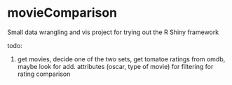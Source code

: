 # movieComparison
Small data wrangling and vis project for trying out the R Shiny framework 

todo:
1. get movies, decide one of the two sets, get tomatoe ratings from omdb, maybe look for add. attributes (oscar, type of movie) for filtering for rating comparison
